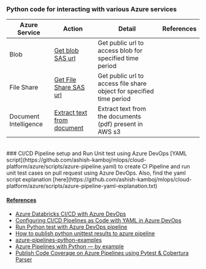 ### Python code for interacting with various Azure services

| Azure Service |Action                                                           |Detail                         | References|
|---------------|-----------------------------------------------------------------|-------------------------------|-----------|
|Blob           |[Get blob SAS url](https://github.com/ashish-kamboj/mlops/blob/main/cloud-platform/azure/scripts/blob_sas_url.py)  |Get public url to access blob for specified time period|   |
|File Share     |[Get File Share SAS url](https://github.com/ashish-kamboj/mlops/blob/main/cloud-platform/azure/scripts/fileshare_sas_url.py)  |Get public url to access file share object for specified time period|   |
|Document Intelligence|[Extract text from document](https://github.com/ashish-kamboj/mlops/blob/main/cloud-platform/azure/scripts/extract_text_from_document_using_document_intelligence.py)|Extract text from the documents (pdf) present in AWS s3

<br>
### CI/CD Pipeline setup and Run Unit test using Azure DevOps
[YAML script](https://github.com/ashish-kamboj/mlops/cloud-platform/azure/scripts/azure-pipeline.yaml) to create CI Pipeline and run unit test cases on pull request using Azure DevOps. Also, find the yaml script explanation [here](https://github.com/ashish-kamboj/mlops/cloud-platform/azure/scripts/azure-pipeline-yaml-explanation.txt)

#### <ins>References</ins>
- [Azure Databricks CI/CD with Azure DevOps](https://www.youtube.com/watch?v=8SgHFXXdDBQ)
- [Configuring CI/CD Pipelines as Code with YAML in Azure DevOps](https://azuredevopslabs.com/labs/azuredevops/yaml/)
- [Run Python test with Azure DevOps pipeline](https://www.codewrecks.com/post/old/2018/11/run-python-test-with-azure-devops-pipeline/)
- [How to publish python unittest results to azure pipeline](https://stackoverflow.com/questions/72085550/how-to-publish-python-unittest-results-to-azure-pipeline)
- [azure-pipelines-python-examples](https://github.com/tonybaloney/azure-pipelines-python-examples/blob/master/basic-unittest.md)
- [Azure Pipelines with Python — by example](https://medium.com/@anthonypjshaw/azure-pipelines-with-python-by-example-aa65f4070634)
- [Publish Code Coverage on Azure Pipelines using Pytest & Cobertura Parser](https://python.plainenglish.io/publish-code-coverage-on-azure-pipelines-using-pytest-cobertura-parser-8838750e3c52)